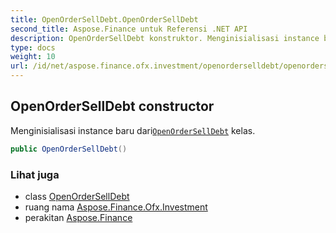 ```yaml
---
title: OpenOrderSellDebt.OpenOrderSellDebt
second_title: Aspose.Finance untuk Referensi .NET API
description: OpenOrderSellDebt konstruktor. Menginisialisasi instance baru dariOpenOrderSellDebt kelas.
type: docs
weight: 10
url: /id/net/aspose.finance.ofx.investment/openorderselldebt/openorderselldebt/
---
```

## OpenOrderSellDebt constructor

Menginisialisasi instance baru dari[`OpenOrderSellDebt`](../) kelas.

```csharp
public OpenOrderSellDebt()
```

### Lihat juga

* class [OpenOrderSellDebt](../)
* ruang nama [Aspose.Finance.Ofx.Investment](../../openorderselldebt/)
* perakitan [Aspose.Finance](../../../)


